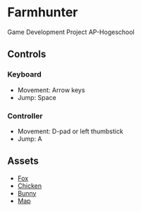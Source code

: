 # Farmhunter
Game Development Project AP-Hogeschool

## Controls 
### Keyboard
- Movement: Arrow keys
- Jump: Space
### Controller
- Movement: D-pad or left thumbstick
- Jump: A
## Assets
* [Fox](https://seethingswarm.itch.io/foxpack)
* [Chicken](https://seethingswarm.itch.io/chickenpack)
* [Bunny](https://seethingswarm.itch.io/bunnypack)
* [Map](https://tokegameart.net/item/farm-platformer-tileset/)
